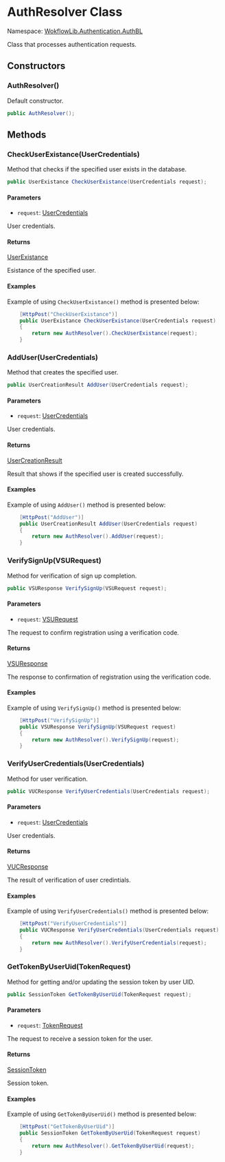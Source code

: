 # AuthResolver Class 

Namespace: [WokflowLib.Authentication.AuthBL](WokflowLib.Authentication.AuthBL.md)

Class that processes authentication requests.

## Constructors 

### AuthResolver()

Default constructor.

```C#
public AuthResolver();
```

## Methods 

### CheckUserExistance(UserCredentials)

Method that checks if the specified user exists in the database.

```C#
public UserExistance CheckUserExistance(UserCredentials request);
```

#### Parameters 

- `request`: [UserCredentials](../models/NetworkParameters/UserCredentials.md)

User credentials.

#### Returns

[UserExistance](../models/NetworkParameters/UserExistance.md)

Esistance of the specified user.

#### Examples

Example of using `CheckUserExistance()` method is presented below:

```C#
    [HttpPost("CheckUserExistance")]
    public UserExistance CheckUserExistance(UserCredentials request)
    {
        return new AuthResolver().CheckUserExistance(request);
    }
```

### AddUser(UserCredentials)

Method that creates the specified user.

```C#
public UserCreationResult AddUser(UserCredentials request);
```

#### Parameters 

- `request`: [UserCredentials](../models/NetworkParameters/UserCredentials.md)

User credentials.

#### Returns

[UserCreationResult](../models/NetworkParameters/UserCreationResult.md)

Result that shows if the specified user is created successfully.

#### Examples

Example of using `AddUser()` method is presented below:

```C#
    [HttpPost("AddUser")]
    public UserCreationResult AddUser(UserCredentials request)
    {
        return new AuthResolver().AddUser(request);
    }
```

### VerifySignUp(VSURequest)

Method for verification of sign up completion.

```C#
public VSUResponse VerifySignUp(VSURequest request);
```

#### Parameters 

- `request`: [VSURequest](../models/NetworkParameters/VSURequest.md)

The request to confirm registration using a verification code.

#### Returns

[VSUResponse](../models/NetworkParameters/VSUResponse.md)

The response to confirmation of registration using the verification code.

#### Examples

Example of using `VerifySignUp()` method is presented below:

```C#
    [HttpPost("VerifySignUp")]
    public VSUResponse VerifySignUp(VSURequest request)
    {
        return new AuthResolver().VerifySignUp(request);
    }
```

### VerifyUserCredentials(UserCredentials)

Method for user verification.

```C#
public VUCResponse VerifyUserCredentials(UserCredentials request);
```

#### Parameters 

- `request`: [UserCredentials](../models/NetworkParameters/UserCredentials.md)

User credentials.

#### Returns

[VUCResponse](../models/NetworkParameters/VUCResponse.md)

The result of verification of user credintials.

#### Examples

Example of using `VerifyUserCredentials()` method is presented below:

```C#
    [HttpPost("VerifyUserCredentials")]
    public VUCResponse VerifyUserCredentials(UserCredentials request)
    {
        return new AuthResolver().VerifyUserCredentials(request);
    }
```

### GetTokenByUserUid(TokenRequest)

Method for getting and/or updating the session token by user UID.

```C#
public SessionToken GetTokenByUserUid(TokenRequest request);
```

#### Parameters 

- `request`: [TokenRequest](../models/NetworkParameters/TokenRequest.md)

The request to receive a session token for the user.

#### Returns

[SessionToken](../models/NetworkParameters/SessionToken.md)

Session token.

#### Examples

Example of using `GetTokenByUserUid()` method is presented below:

```C#
    [HttpPost("GetTokenByUserUid")]
    public SessionToken GetTokenByUserUid(TokenRequest request)
    {
        return new AuthResolver().GetTokenByUserUid(request);
    }
```


